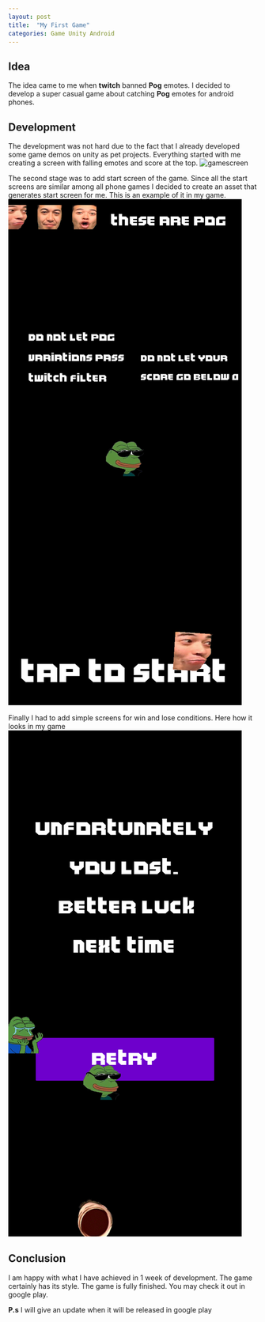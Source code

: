 ```yaml
---
layout: post
title:  "My First Game"
categories: Game Unity Android
---
```


## Idea

The idea came to me when **twitch** banned **Pog** emotes. I decided to develop a super casual game about catching **Pog** emotes for android phones. 

## Development

The development was not hard due to the fact that I already developed some game demos on unity as pet projects.  Everything started with me creating a screen with falling emotes and score at the top. ![gamescreen](https://drive.google.com/file/d/1MSe7N-6Y6olin83yZm4dxQsKJawMtwjw/view?usp=sharing)

The second stage was to add start screen of the game. Since all the start screens are similar among all phone games I decided to create an asset  that generates start screen for me. This is an example of it in my game. ![startscreen](/assets/startmenu.png)

Finally I had to add simple screens for win and lose conditions. Here how it looks in my game ![endscreen](/assets/gameover.png)

## Conclusion

I am happy with what I have achieved in 1 week of development. The game certainly has its style. The game is fully finished. You may check it out in google play.

**P.s** I will give an update when it will be released in google play